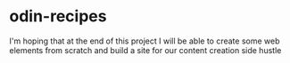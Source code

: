 # odin-recipes
I'm hoping that at the end of this project I will be able to create some web elements from scratch and build a site for our content creation side hustle


